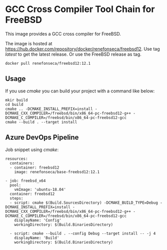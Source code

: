 # GCC Cross Compiler Tool Chain for FreeBSD

This image provides a GCC cross compiler for FreeBSD.

The image is hosted at https://hub.docker.com/repository/docker/renefonseca/freebsd12. Use tag *latest* to get the latest release. Or use the FreeBSD release as tag.

```
docker pull renefonseca/freebsd12:12.1
```

## Usage

If you use *cmake* you can build your project with a command like below:

```
mkir build
cd build
cmake .. -DCMAKE_INSTALL_PREFIX=install -DCMAKE_CXX_COMPILER=/freebsd/bin/x86_64-pc-freebsd12-g++ -DCMAKE_C_COMPILER=/freebsd/bin/x86_64-pc-freebsd12-gcc
cmake --build . --target install
```

## Azure DevOps Pipeline

Job snippet using *cmake*:

```
resources:
  containers:
  - container: freebsd12
    image: renefonseca/base-freebsd12:12.1

- job: freebsd_x64
  pool:
    vmImage: 'ubuntu-18.04'
  container: freebsd12
  steps:
  - script: cmake $(Build.SourcesDirectory) -DCMAKE_BUILD_TYPE=Debug -DCMAKE_INSTALL_PREFIX=install -DCMAKE_CXX_COMPILER=/freebsd/bin/x86_64-pc-freebsd12-g++ -DCMAKE_C_COMPILER=/freebsd/bin/x86_64-pc-freebsd12-gcc
    displayName: 'Config'
    workingDirectory: $(Build.BinariesDirectory)

  - script: cmake --build . --config Debug --target install -- -j 4
    displayName: 'Build'
    workingDirectory: $(Build.BinariesDirectory)
```
